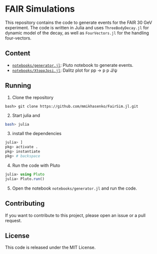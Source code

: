 # FAIR Simulations

This repository contains the code to generate events for the FAIR 30 GeV experiment.
The code is written in Julia and uses `ThreeBodyDecay.jl` for dynamic model of the decay, as well as `FourVectors.jl` for the handling four-vectors.

## Content

- [`notebooks/generator.jl`](notebooks/generator.jl): Pluto notebook to generate events.
- [`notebooks/XtoppJpsi.jl`](notebooks/XtoppJpsi.jl): Dalitz plot for pp → p p J/ψ

## Running

1. Clone the repository

```
bash> git clone https://github.com/mmikhasenko/FairSim.jl.git
```

2. Start julia and 

```bash
bash> julia
```

3. install the dependencies

```julia
julia> ]
pkg> activate .
pkg> instantiate
pkg> # backspace
```

4. Run the code with Pluto

```julia
julia> using Pluto
julia> Pluto.run()
```

5. Open the notebook `notebooks/generator.jl` and run the code.


## Contributing

If you want to contribute to this project, please open an issue or a pull request.

## License

This code is released under the MIT License.